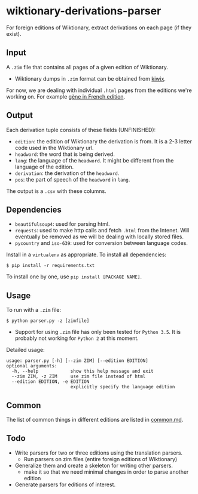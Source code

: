 # wiktionary-derivations-parser

For foreign editions of Wiktionary, extract derivations on each page (if they exist).

## Input

A `.zim` file that contains all pages of a given edition of Wiktionary.

- Wiktionary dumps in `.zim` format can be obtained from [kiwix](https://download.kiwix.org/zim/wiktionary/).

For now, we are dealing with individual `.html` pages from the editions we're working on. For example [gène in French edition](https://fr.wiktionary.org/wiki/g%C3%A8ne).

## Output

Each derivation tuple consists of these fields (UNFINISHED):

- `edition`: the edition of Wiktionary the derivation is from. It is a 2-3 letter code used in the Wiktionary url.
- `headword`: the word that is being derived.
- `lang`: the language of the `headword`. It might be different from the language of the edition.
- `derivation`: the derivation of the `headword`.
- `pos`: the part of speech of the `headword` in `lang`.

The output is a `.csv` with these columns.

## Dependencies

- `beautifulsoup4`: used for parsing html.
- `requests`: used to make http calls and fetch `.html` from the Intenet. Will eventually be removed as we will be dealing with locally stored files.
- `pycountry` and `iso-639`: used for conversion between language codes.

Install in a `virtualenv` as appropriate.
To install all dependencies:

    $ pip install -r requirements.txt

To install one by one, use `pip install [PACKAGE NAME]`. 

## Usage
 
To run with a `.zim` file:

    $ python parser.py -z [zimfile]

- Support for using `.zim` file has only been tested for `Python 3.5`. It is probably not working for `Python 2` at this moment.

Detailed usage:

    usage: parser.py [-h] [--zim ZIM] [--edition EDITION]
    optional arguments:
      -h, --help            show this help message and exit
      --zim ZIM, -z ZIM     use zim file instead of html
      --edition EDITION, -e EDITION
                            explicitly specify the language edition



## Common

The list of common things in different editions are listed in [common.md](common.md).

## Todo

- Write parsers for two or three editions using the translation parsers.
	- Run parsers on zim files (entire foreign editions of Wiktionary)
- Generalize them and create a skeleton for writing other parsers.
  - make it so that we need minimal changes in order to parse another edition
- Generate parsers for editions of interest.
